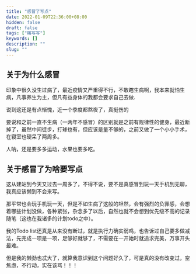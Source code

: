 ```yaml
---
title: "感冒了写点"
date: 2022-01-09T22:36:00+08:00
hidden: false
draft: false
tags: ["瞎写写"]
keywords: []
description: ""
slug: ""
---
```


## 关于为什么感冒
印象中很久没生过病了，最近疫情又严重得不行，不敢瞎生病啊，我本来就怕生病，凡事养生为主，但凡有益身体的我都会要求自己去做.  

说到这还是有点惭愧，近一个季度都熬夜了，真挺伤的 
  

要说和之前一直不生病（一两年不感冒）的区别就是之前有规律性的健身，最近断掉了，虽然中间徒步，打球也有，但应该是量不够的，之前又做了一个小小手术，在寝室也硬呆了两周多。  

人呐，还是要多多运动，水果也要多吃。

## 关于感冒了为啥要写点
这从建站到今天又过去一周多了，不得不说，要不是真感冒到玩一天手机到无聊，我真应该懒到不会来写。  

那平常也会玩手机玩一天，但是不如生病了这般的坦然，会有强烈的负罪感，会想着哪些计划没做，各种紧张，杂念多了以后，自然也就不会想到优先级不高的记录随笔（这也在我诸多的计划todo之中）。  
  
我的Todo list还真是从来没有断过，就是执行力确实弱鸡，也告诉过自己要多做减法，先完成一项是一项，足够好就够了，不需要在一开始时就追求完美，万事开头最难。  

但是我的懒劲也忒大了，就算我意识到这个问题好久了，可是真的没有改变过，空焦虑，不行动，实在该骂！！！


